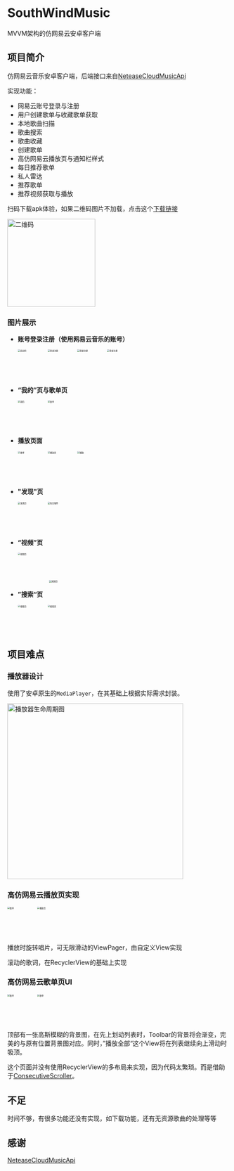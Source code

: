 # SouthWindMusic

MVVM架构的仿网易云安卓客户端

## 项目简介

仿网易云音乐安卓客户端，后端接口来自[NeteaseCloudMusicApi](https://github.com/Binaryify/NeteaseCloudMusicApi)

实现功能：

* 网易云账号登录与注册
* 用户创建歌单与收藏歌单获取
* 本地歌曲扫描
* 歌曲搜索
* 歌曲收藏
* 创建歌单
* 高仿网易云播放页与通知栏样式
* 每日推荐歌单
* 私人雷达
* 推荐歌单
* 推荐视频获取与播放

扫码下载apk体验，如果二维码图片不加载，点击这个[下载链接](http://io.inaction.fun/static/SouthWindMusic.apk)

<img src="E:/test/screenshots/92709.png" alt="二维码"  width="200px" />

### 图片展示

* **账号登录注册（使用网易云音乐的账号）**

  <img src="E:/test/screenshots/66243.jpg" alt="启动页" style="zoom: 33%;" width="205px" /><img src="E:/test/screenshots/61500.jpg" alt="登录注册" style="zoom: 33%;" width="205px" /><img src="E:/test/screenshots/58612.jpg" alt="登录注册" style="zoom: 33%;" width="205px" /><img src="E:/test/screenshots/51148.jpg" alt="登录注册" style="zoom: 33%;" width="205px" />

* **“我的”页与歌单页**

  <img src="E:/test/screenshots/58558.jpg" alt="我的" style="zoom: 33%;" width="205px" /><img src="E:/test/screenshots/78410.jpg" alt="歌单" style="zoom: 33%;" width="205px" />

* **播放页面**

  <img src="E:/test/screenshots/75416.jpg" alt="歌单" style="zoom: 33%;" width="205px" /><img src="E:/test/screenshots/32416.jpg" alt="播放页" style="zoom: 33%;" width="205px" /><img src="E:/test/screenshots/71962.jpg" alt="播放" style="zoom: 33%;" width="205px" />

* **"发现"页**

  <img src="E:/test/screenshots/80659.jpg" alt="发现页" style="zoom: 33%;" width="205px" /><img src="E:/test/screenshots/12654.jpg" alt="每日推荐" style="zoom: 33%;" width="205px" />

* **“视频”页**

  <img src="E:/test/screenshots/86884.jpg" alt="视频页" style="zoom: 33%;" width="205px" />

  <img src="E:/test/screenshots/69984.jpg" alt="视频页" style="zoom: 33%;"/>

* **”搜索“页**

  <img src="E:/test/screenshots/91506.jpg" alt="搜索页" style="zoom: 33%;" width="205px" /><img src="E:/test/screenshots/55831.jpg" alt="搜索页" style="zoom: 33%;" width="205px" />

## 项目难点

### 播放器设计

使用了安卓原生的`MediaPlayer`，在其基础上根据实际需求封装。

<img src="E:/test/screenshots/47801.jpg" alt="播放器生命周期图" width="400px" />

### 高仿网易云播放页实现

<img src="E:/test/screenshots/75416.jpg" alt="歌单" style="zoom: 33%;" width="205px" /><img src="E:/test/screenshots/32416.jpg" alt="播放页" style="zoom: 33%;" width="205px" />

播放时旋转唱片，可无限滑动的ViewPager，由自定义View实现

滚动的歌词，在RecyclerView的基础上实现

### 高仿网易云歌单页UI

<img src="E:/test/screenshots/78410.jpg" alt="歌单" style="zoom: 33%;" width="205px" /><img src="E:/test/screenshots/24452.jpg" alt="歌单" style="zoom: 33%;" width="205px" />

顶部有一张高斯模糊的背景图，在先上划动列表时，Toolbar的背景将会渐变，完美的与原有位置背景图对应。同时，”播放全部“这个View将在列表继续向上滑动时吸顶。

这个页面并没有使用RecyclerView的多布局来实现，因为代码太繁琐。而是借助于[ConsecutiveScroller](https://github.com/donkingliang/ConsecutiveScroller)。



## 不足

时间不够，有很多功能还没有实现，如下载功能，还有无资源歌曲的处理等等

## 感谢

[NeteaseCloudMusicApi](https://github.com/Binaryify/NeteaseCloudMusicApi)